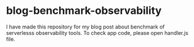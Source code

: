 # blog-benchmark-observability
I have made this repository for my blog post about benchmark of serverlesss observability tools.
To check app code, please open handler.js file.
